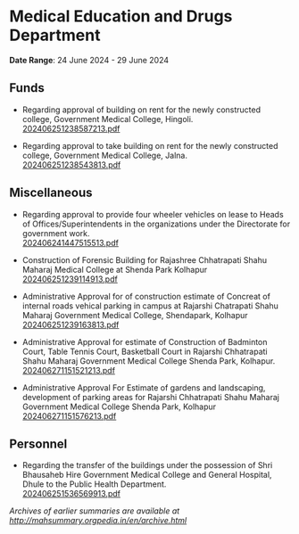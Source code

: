 # Medical Education and Drugs Department

**Date Range**: 24 June 2024 - 29 June 2024


## Funds
- Regarding approval of building on rent for the newly constructed college, Government Medical College, Hingoli.\
  [202406251238587213.pdf](https://gr.maharashtra.gov.in/Site/Upload/Government%20Resolutions/English/202406251238587213.pdf)

- Regarding approval to take building on rent for the newly constructed college, Government Medical College, Jalna.\
  [202406251238543813.pdf](https://gr.maharashtra.gov.in/Site/Upload/Government%20Resolutions/English/202406251238543813.pdf)

## Miscellaneous
- Regarding approval to provide four wheeler vehicles on lease to Heads of Offices/Superintendents in the organizations under the Directorate for government work.\
  [202406241447515513.pdf](https://gr.maharashtra.gov.in/Site/Upload/Government%20Resolutions/English/202406241447515513.pdf)

- Construction of Forensic Building for Rajashree Chhatrapati Shahu Maharaj Medical College at Shenda Park Kolhapur\
  [202406251239114913.pdf](https://gr.maharashtra.gov.in/Site/Upload/Government%20Resolutions/English/202406251239114913.pdf)

- Administrative Approval for  of construction  estimate of  Concreat of internal roads  vehical parking in campus at Rajarshi Chatrapati Shahu Maharaj Government Medical College, Shendapark, Kolhapur\
  [202406251239163813.pdf](https://gr.maharashtra.gov.in/Site/Upload/Government%20Resolutions/English/202406251239163813.pdf)

- Administrative Approval for estimate of Construction of Badminton Court, Table Tennis Court,  Basketball Court in  Rajarshi Chhatrapati Shahu Maharaj  Government Medical College Shenda Park, Kolhapur.\
  [202406271151521213.pdf](https://gr.maharashtra.gov.in/Site/Upload/Government%20Resolutions/English/202406271151521213.pdf)

- Administrative Approval For Estimate of gardens and landscaping, development of parking areas for Rajarshi Chhatrapati Shahu Maharaj Government Medical College Shenda Park, Kolhapur\
  [202406271151576213.pdf](https://gr.maharashtra.gov.in/Site/Upload/Government%20Resolutions/English/202406271151576213.pdf)

## Personnel
- Regarding the transfer of the buildings under the possession of Shri Bhausaheb Hire Government Medical College and General Hospital, Dhule to the Public Health Department.\
  [202406251536569913.pdf](https://gr.maharashtra.gov.in/Site/Upload/Government%20Resolutions/English/202406251536569913.pdf)


*Archives of earlier summaries are available at http://mahsummary.orgpedia.in/en/archive.html*